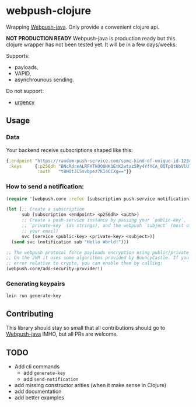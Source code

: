 # webpush-clojure

Wrapping [Webpush-java](https://github.com/web-push-libs/webpush-java). Only provide a convenient clojure api.

**NOT PRODUCTION READY** Webpush-java is production ready but this clojure
wrapper has not been tested yet. It will be in a few days/weeks.

Supports:
- payloads,
- VAPID,
- asynchrounous sending.

Do not support:
- [urgency](https://github.com/web-push-libs/webpush-java/issues/29)

## Usage

### Data

Your backend receive subscriptions shaped like this:
```clojure
{:endpoint "https://random-push-service.com/some-kind-of-unique-id-1234/v2/"
 :keys     {:p256dh "BNcRdreALRFXTkOOUHK1EtK2wtaz5Ry4YfYCA_0QTpQtUbVlUls0VJXg7A8u-Ts1XbjhazAkj7I99e8QcYP7DkM="
            :auth   "tBHItJI5svbpez7KI4CCXg=="}}
```

### How to send a notification:
```clojure
(require '[webpush.core :refer [subscription push-service notification]])

(let [;; Create a subscription
      sub (subscription <endpoint> <p256dh> <auth>)
      ;; Create a push-service instance by passing your `public-key`,
      ;; `private-key` (as strings), and the webpush `subject` (most of the time
      ;; your email)
      svc (service <public-key> <private-key> <subject>)]
  (send svc (notification sub "Hello World!")))

;; The webpush protocol force payloads encryption using public/private keypairs.
;; On the JVM it uses some algorithms provided by BouncyCastle. If you get any
;; error relative to crypto, you can enable them by calling:
(webpush.core/add-security-provider!)
```

### Generating keypairs

```shell
lein run generate-key
```

## Contributing

This library should stay so small that all contributions should go to [Webpush-java](https://github.com/web-push-libs/webpush-java) IMHO, but all PRs are welcome.

## TODO

- Add cli commands
  - add `generate-key`
  - add `send-notification`
- add missing constructor arities (when it make sense in Clojure)
- add documentation
- add better examples

